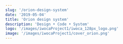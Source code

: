 ```yaml
---
slug: '/orion-design-system'
date: '2019-05-04'
title: 'Orion design system'
description: 'Design • Code • System'
logo: '/images/iwocaProject1/iwoca_128px_logo.png'
image: '/images/iwocaProject1/cover_orion.png'
---
```

